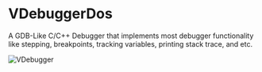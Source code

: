 # VDebuggerDos

A GDB-Like C/C++ Debugger that implements most debugger functionality like stepping, breakpoints, tracking variables, printing stack trace, and etc.

![VDebugger](http://n02i.imgup.net/psb34b5.png)
